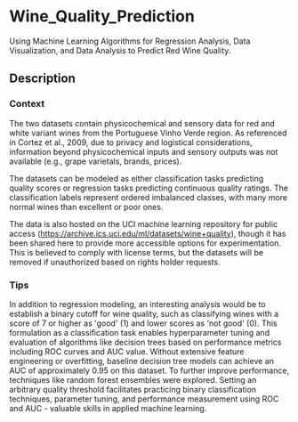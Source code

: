 # Wine_Quality_Prediction

Using Machine Learning Algorithms for Regression Analysis, Data Visualization, and Data Analysis to Predict Red Wine Quality.

## Description

### Context

The two datasets contain physicochemical and sensory data for red and white variant wines from the Portuguese Vinho Verde region. As referenced in Cortez et al., 2009, due to privacy and logistical considerations, information beyond physicochemical inputs and sensory outputs was not available (e.g., grape varietals, brands, prices). 

The datasets can be modeled as either classification tasks predicting quality scores or regression tasks predicting continuous quality ratings. The classification labels represent ordered imbalanced classes, with many more normal wines than excellent or poor ones. 

The data is also hosted on the UCI machine learning repository for public access (https://archive.ics.uci.edu/ml/datasets/wine+quality), though it has been shared here to provide more accessible options for experimentation. This is believed to comply with license terms, but the datasets will be removed if unauthorized based on rights holder requests.

### Tips
In addition to regression modeling, an interesting analysis would be to establish a binary cutoff for wine quality, such as classifying wines with a score of 7 or higher as 'good' (1) and lower scores as 'not good' (0). This formulation as a classification task enables hyperparameter tuning and evaluation of algorithms like decision trees based on performance metrics including ROC curves and AUC value. Without extensive feature engineering or overfitting, baseline decision tree models can achieve an AUC of approximately 0.95 on this dataset. To further improve performance, techniques like random forest ensembles were explored. Setting an arbitrary quality threshold facilitates practicing binary classification techniques, parameter tuning, and performance measurement using ROC and AUC - valuable skills in applied machine learning.
